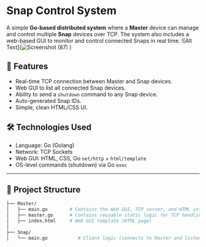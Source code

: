 # Snap Control System

A simple **Go-based distributed system** where a **Master** device can manage and control multiple **Snap** devices over TCP. The system also includes a web-based GUI to monitor and control connected Snaps in real time.
![Alt Text](![Screenshot (87)](https://github.com/user-attachments/assets/6212392e-78c1-491c-a17f-a96157cac075)
)


## 🚀 Features

- Real-time TCP connection between Master and Snap devices.
- Web GUI to list all connected Snap devices.
- Ability to send a `shutdown` command to any Snap device.
- Auto-generated Snap IDs.
- Simple, clean HTML/CSS UI.

## 🛠️ Technologies Used

- Language: Go (Golang)
- Network: TCP Sockets
- Web GUI: HTML, CSS, Go `net/http` + `html/template`
- OS-level commands (shutdown) via Go `exec`

---

## 📁 Project Structure

```bash
├── Master/
│   ├── main.go        # Contains the Web GUI, TCP server, and HTML integration
│   ├── master.go      # Contains reusable static logic for TCP handling or utilities
│   ├── index.html     # Web GUI template (HTML page)
│
├── Snap/
│   └── main.go           # Client logic (connects to Master and listens for commands)

